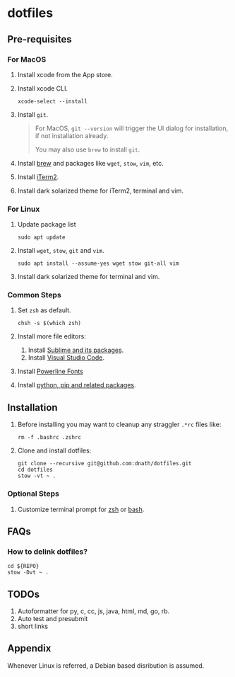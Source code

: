 # dotfiles

## Pre-requisites

### For MacOS

1. Install xcode from the App store.
2. Install xcode CLI.

    ```shell
    xcode-select --install
    ```

3. Install `git`.

   > For MacOS, `git --version` will trigger the UI dialog for installation, if not installation already.
   >
   > You may also use `brew` to install `git`.

4. Install [brew](/help/brew_setup.md) and packages like `wget`, `stow`, `vim`, etc.
5. Install [iTerm2](https://iterm2.com/downloads.html).
6. Install dark solarized theme for iTerm2, terminal and vim.

### For Linux

1. Update package list

    ```shell
    sudo apt update
    ```

2. Install `wget`, `stow`, `git` and `vim`.

    ```shell
    sudo apt install --assume-yes wget stow git-all vim
    ```

3. Install dark solarized theme for terminal and vim.

### Common Steps

1. Set `zsh` as default.

    ```shell
    chsh -s $(which zsh)
    ```

2. Install more file editors:
   1. Install [Sublime and its packages](/help/sublime_setup.md).
   2. Install [Visual Studio Code](/help/visual_studio_code_setup.md).
3. Install [Powerline Fonts](https://github.com/powerline/fonts)
4. Install [python, pip and related packages](/help/python_setup.md).

## Installation

1. Before installing you may want to cleanup any straggler `.*rc` files like:

    ```shell
    rm -f .bashrc .zshrc
    ```

2. Clone and install dotfiles:

    ```shell
    git clone --recursive git@github.com:dnath/dotfiles.git
    cd dotfiles
    stow -vt ~ .
    ```

### Optional Steps

1. Customize terminal prompt for [zsh](/.oh-my-zsh_more/agnoster_mod.zsh-theme) or [bash](.bash/prompt.bash).

## FAQs

### How to delink dotfiles?

```shell
cd ${REPO}
stow -Dvt ~ .
```

## TODOs

1. Autoformatter for py, c, cc, js, java, html, md, go, rb.
2. Auto test and presubmit
3. short links

## Appendix

Whenever Linux is referred, a Debian based disribution is assumed.
